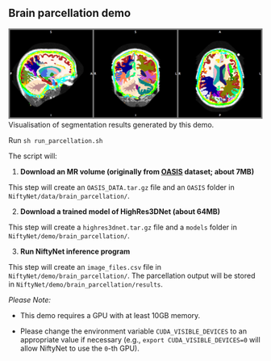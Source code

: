 ## Brain parcellation demo
![Brain parcellation](./example_outputs/screenshot.png)
Visualisation of segmentation results generated by this demo.


Run `sh run_parcellation.sh`

The script will:

1) **Download an MR volume (originally from [OASIS](http://www.oasis-brains.org/) dataset; about 7MB)**

This step will create an `OASIS_DATA.tar.gz` file and an `OASIS` folder in `NiftyNet/data/brain_parcellation/`.

2) **Download a trained model of HighRes3DNet (about 64MB)**

This step will create a `highres3dnet.tar.gz` file and a `models` folder in `NiftyNet/demo/brain_parcellation/`.

3) **Run NiftyNet inference program**

This step will create an `image_files.csv` file in `NiftyNet/demo/brain_parcellation/`.
The parcellation output will be stored in `NiftyNet/demo/brain_parcellation/results`.

_Please Note:_

* This demo requires a GPU with at least 10GB memory.

* Please change the environment variable `CUDA_VISIBLE_DEVICES` to an appropriate value if necessary (e.g., `export CUDA_VISIBLE_DEVICES=0` will allow NiftyNet to use the `0`-th GPU).

